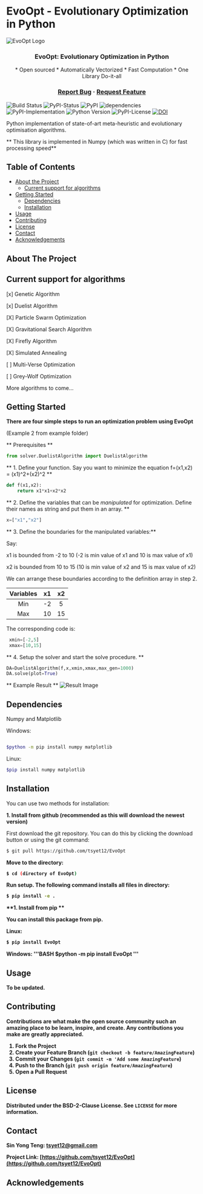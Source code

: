 # EvoOpt - Evolutionary Optimization in Python


![EvoOpt Logo](https://user-images.githubusercontent.com/19692103/58713060-1de5bc00-83c2-11e9-8213-bf69e3382321.jpg)
<h3 align="center"> EvoOpt: Evolutionary Optimization in Python </h3>

<div id="Navigation">
<p align="center">
	* Open sourced * Automatically Vectorized * Fast Computation * One Library Do-it-all
	<br/>
	<h3 align="center"><a href="https://github.com/tsyet12/issues">Report Bug</a>
		 · 
		<a href="https://github.com/tsyet12/issues">      Request Feature</a></h3>
</p>
</div>


![Build Status](https://travis-ci.com/tsyet12/EvoOpt.svg?branch=master)
![PyPI-Status](https://img.shields.io/pypi/status/EvoOpt.svg?color=blue)
![PyPI](https://img.shields.io/pypi/v/EvoOpt.svg?color=green) 
![dependencies](https://img.shields.io/librariesio/github/tsyet12/EvoOpt.svg)
![PyPI-Implementation](https://img.shields.io/pypi/implementation/EvoOpt.svg)
![Python Version](https://img.shields.io/pypi/pyversions/EvoOpt.svg)
![PyPI-License](https://img.shields.io/pypi/l/EvoOpt.svg?color=Green)
[![DOI](https://zenodo.org/badge/186832141.svg)](https://zenodo.org/badge/latestdoi/186832141)

Python implementation of state-of-art meta-heuristic and evolutionary optimisation algorithms. 

** This library is implemented in Numpy (which was written in C) for fast processing speed**


<!-- TABLE OF CONTENTS -->
## Table of Contents

* [About the Project](#about-the-project)
  * [Current support for algorithms](#current-support-for-algorithms)
* [Getting Started](#getting-started)
  * [Dependencies](#dependencies)
  * [Installation](#installation)
* [Usage](#usage)
* [Contributing](#contributing)
* [License](#license)
* [Contact](#contact)
* [Acknowledgements](#acknowledgements)


<!-- ABOUT THE PROJECT -->
## About The Project



## Current support for algorithms

[x] Genetic Algorithm

[x] Duelist Algorithm

[X] Particle Swarm Optimization

[X] Gravitational Search Algorithm

[X] Firefly Algorithm

[X] Simulated Annealing

[ ] Multi-Verse Optimization

[ ] Grey-Wolf Optimization

More algorithms to come...

<!-- GETTING STARTED -->
## Getting Started

**There are four simple steps to run an optimization problem using EvoOpt**

(Example 2 from example folder)

** Prerequisites **

```python
from solver.DuelistAlgorithm import DuelistAlgorithm
```

** 1. Define your function. Say you want to minimize the equation f=(x1,x2) = (x1)^2+(x2)^2 **

```python
def f(x1,x2):
	return x1*x1+x2*x2
```

** 2. Define the variables that can be *manipulated* for optimization. Define their names as string and put them in an array. **

```python
x=["x1","x2"]
```

** 3. Define the boundaries for the manipulated variables:**

 Say:

 x1 is bounded from -2 to 10 (-2 is min value of x1 and 10 is max value of x1)

 x2 is bounded from 10 to 15 (10 is min value of x2 and 15 is max value of x2)
 
  We can arrange these boundaries according to the definition array in step 2.
  
 | Variables | x1 | x2 |
 | :---: | :---: | :---: |
 | Min | -2 | 5 |
 | Max | 10 | 15 |

The corresponding code is:

```python
 xmin=[-2,5]
 xmax=[10,15]
```

** 4. Setup the solver and start the solve procedure. **

```python
DA=DuelistAlgorithm(f,x,xmin,xmax,max_gen=1000)
DA.solve(plot=True)
```


** Example Result **
![Result Image](https://user-images.githubusercontent.com/19692103/58713291-892f8e00-83c2-11e9-8756-e27967c32453.png)



## Dependencies
Numpy and Matplotlib

Windows:
```Bash

$python -m pip install numpy matplotlib

```

Linux:

```Bash
$pip install numpy matplotlib
```


## Installation

You can use two methods for installation:

**1. Install from github (recommended as this will download the newest version)**

First download the git repository. You can do this by clicking the download button or using the git command:
```BASH
$ git pull https://github.com/tsyet12/EvoOpt
```
<b>
  
Move to the directory:
  
```BASH
$ cd (directory of EvoOpt)
```

Run setup. The following command installs all files in directory:

```BASH
$ pip install -e .
```


**1. Install from pip **

You can install this package from pip. 

Linux:

```BASH
$ pip install EvoOpt
```

Windows:
'''BASH
$python -m pip install EvoOpt
'''

<!-- USAGE EXAMPLES -->
## Usage

To be updated.


<!-- CONTRIBUTING -->
## Contributing

Contributions are what make the open source community such an amazing place to be learn, inspire, and create. Any contributions you make are **greatly appreciated**.

1. Fork the Project
2. Create your Feature Branch (`git checkout -b feature/AmazingFeature`)
3. Commit your Changes (`git commit -m 'Add some AmazingFeature`)
4. Push to the Branch (`git push origin feature/AmazingFeature`)
5. Open a Pull Request


<!-- LICENSE -->
## License

Distributed under the BSD-2-Clause License. See `LICENSE` for more information.



<!-- CONTACT -->
## Contact

Sin Yong Teng: tsyet12@gmail.com

Project Link: [https://github.com/tsyet12/EvoOpt](https://github.com/tsyet12/EvoOpt)


<!-- ACKNOWLEDGEMENTS -->
## Acknowledgements
